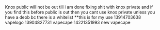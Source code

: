 Knox public will not be out till i am done fixing shit with knox private
and if you find this before public is out then you cant use knox private unless you have a deob bc there is a whitelist
**this is for my use 13914703638 vapelogo
                     13904827731 vapecape
                     14221351993 new vapecape             
